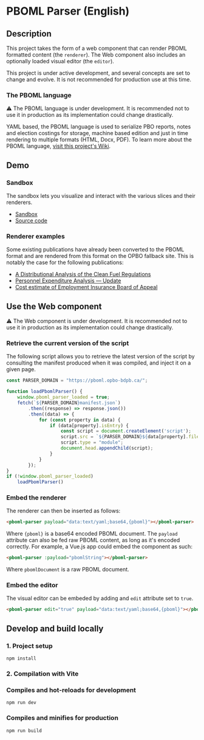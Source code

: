 # PBOML Parser (English)

## Description

This project takes the form of a web component that can render PBOML formatted content (the `renderer`). The Web component also includes an optionally loaded visual editor (the `editor`).

This project is under active development, and several concepts are set to change and evolve. It is not recommended for production use at this time.

### The PBOML language

⚠️ The PBOML language is under development. It is recommended not to use it in production as its implementation could change drastically.

YAML based, the PBOML language is used to serialize PBO reports, notes and election costings for storage, machine based edition and just in time rendering to multiple formats (HTML, Docx, PDF). To learn more about the PBOML language, [visit this project's Wiki](https://github.com/pbo-dpb/pboml-parser--parseur-pboml/wiki).

## Demo

### Sandbox

The sandbox lets you visualize and interact with the various slices and their renderers.

- [Sandbox](https://pboml-sandbox--bac-a-sable-pboml.opbo-bdpb.ca/)
- [Source code](https://github.com/pbo-dpb/pboml-sandbox--bac-a-sable-pboml)

### Renderer examples

Some existing publications have already been converted to the PBOML format and are rendered from this format on the OPBO fallback site. This is notably the case for the following publications:

- [A Distributional Analysis of the Clean Fuel Regulations](https://fallback--repli.pbo-dpb.ca/en/publications/RP-2324-004-S--distributional-analysis-clean-fuel-regulations--analyse-distributive-reglement-combustibles-propres)
- [Personnel Expenditure Analysis — Update](https://fallback--repli.pbo-dpb.ca/en/publications/RP-2324-002-S--personnel-expenditure-analysis-update--examen-depenses-personnel-mise-jour)
- [Cost estimate of Employment Insurance Board of Appeal](https://fallback--repli.pbo-dpb.ca/en/publications/LEG-2324-004-M--cost-estimate-employment-insurance-board-appeal--estimation-cout-conseil-appel-assurance-emploi)

## Use the Web component

⚠️ The Web component is under development. It is recommended not to use it in production as its implementation could change drastically.

### Retrieve the current version of the script

The following script allows you to retrieve the latest version of the script by consulting the manifest produced when it was compiled, and inject it on a given page.

```js
const PARSER_DOMAIN = "https://pboml.opbo-bdpb.ca/";

function loadPbomlParser() {
    window.pboml_parser_loaded = true;
    fetch(`${PARSER_DOMAIN}manifest.json`)
        .then((response) => response.json())
        .then((data) => {
            for (const property in data) {
                if (data[property].isEntry) {
                    const script = document.createElement('script');
                    script.src = `${PARSER_DOMAIN}${data[property].file}`;
                    script.type = "module";
                    document.head.appendChild(script);
                }
            }
        });
}
if (!window.pboml_parser_loaded)
    loadPbomlParser()
```

### Embed the renderer

The renderer can then be inserted as follows:

```html
<pboml-parser payload="data:text/yaml;base64,{pboml}"></pboml-parser>
```

Where `{pboml}` is a base64 encoded PBOML document. The `payload` attribute can also be fed raw PBOML content, as long as it's encoded correctly. For example, a Vue.js app could embed the component as such:

```html
<pboml-parser :payload="pbomlString"></pboml-parser>
```

Where `pbomlDocument` is a raw PBOML document.

### Embed the editor

The visual editor can be embeded by adding and `edit` attribute set to `true`.

```html
<pboml-parser edit="true" payload="data:text/yaml;base64,{pboml}"></pboml-parser>
```

## Develop and build locally

### 1. Project setup
```
npm install
```

### 2. Compilation with Vite

### Compiles and hot-reloads for development
```
npm run dev
```

### Compiles and minifies for production
```
npm run build
```
